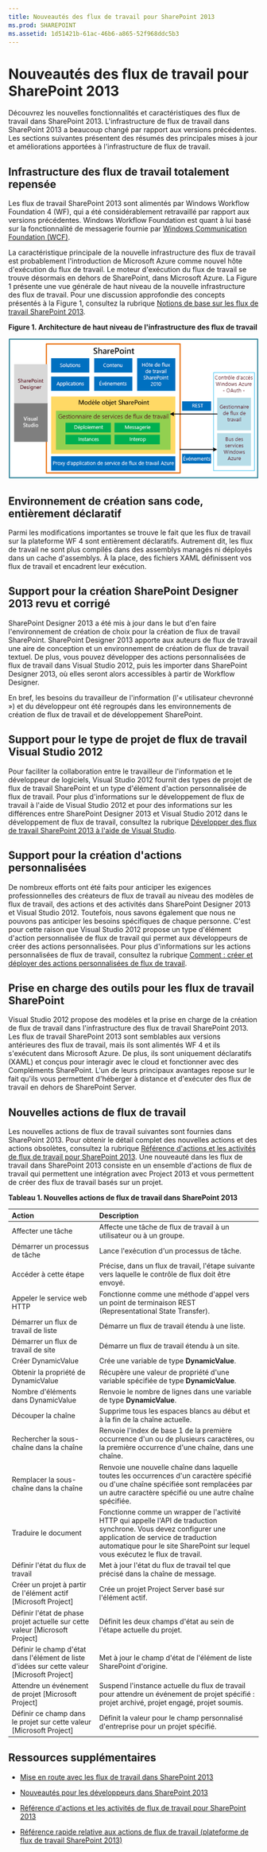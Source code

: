 ```yaml
---
title: Nouveautés des flux de travail pour SharePoint 2013
ms.prod: SHAREPOINT
ms.assetid: 1d51421b-61ac-46b6-a865-52f968ddc5b3
---
```



# Nouveautés des flux de travail pour SharePoint 2013
Découvrez les nouvelles fonctionnalités et caractéristiques des flux de travail dans SharePoint 2013.
L'infrastructure de flux de travail dans SharePoint 2013 a beaucoup changé par rapport aux versions précédentes. Les sections suivantes présentent des résumés des principales mises à jour et améliorations apportées à l'infrastructure de flux de travail.
  
    
    


## Infrastructure des flux de travail totalement repensée
<a name="SP15Whatsnewinworflow_infrastructure"> </a>

Les flux de travail SharePoint 2013 sont alimentés par Windows Workflow Foundation 4 (WF), qui a été considérablement retravaillé par rapport aux versions précédentes. Windows Workflow Foundation est quant à lui basé sur la fonctionnalité de messagerie fournie par  [Windows Communication Foundation (WCF)](http://msdn.microsoft.com/fr-fr/netframework/aa663324).
  
    
    
La caractéristique principale de la nouvelle infrastructure des flux de travail est probablement l'introduction de Microsoft Azure comme nouvel hôte d'exécution du flux de travail. Le moteur d'exécution du flux de travail se trouve désormais en dehors de SharePoint, dans Microsoft Azure. La Figure 1 présente une vue générale de haut niveau de la nouvelle infrastructure des flux de travail. Pour une discussion approfondie des concepts présentés à la Figure 1, consultez la rubrique  [Notions de base sur les flux de travail SharePoint 2013](sharepoint-2013-workflow-fundamentals.md).
  
    
    

**Figure 1. Architecture de haut niveau de l'infrastructure des flux de travail**

  
    
    

  
    
    
![Architecture de flux de travail de niveau supérieur](images/wfArchitecture1.png)
  
    
    

  
    
    

  
    
    

## Environnement de création sans code, entièrement déclaratif
<a name="SP15Whatsnewinworflow_environment"> </a>

Parmi les modifications importantes se trouve le fait que les flux de travail sur la plateforme WF 4 sont entièrement déclaratifs. Autrement dit, les flux de travail ne sont plus compilés dans des assemblys managés ni déployés dans un cache d'assemblys. À la place, des fichiers XAML définissent vos flux de travail et encadrent leur exécution.
  
    
    

## Support pour la création SharePoint Designer 2013 revu et corrigé
<a name="SP15Whatsnewinworflow_SPDauthoring"> </a>

SharePoint Designer 2013 a été mis à jour dans le but d'en faire l'environnement de création de choix pour la création de flux de travail SharePoint. SharePoint Designer 2013 apporte aux auteurs de flux de travail une aire de conception et un environnement de création de flux de travail textuel. De plus, vous pouvez développer des actions personnalisées de flux de travail dans Visual Studio 2012, puis les importer dans SharePoint Designer 2013, où elles seront alors accessibles à partir de Workflow Designer.
  
    
    
En bref, les besoins du travailleur de l'information (l'« utilisateur chevronné ») et du développeur ont été regroupés dans les environnements de création de flux de travail et de développement SharePoint.
  
    
    

## Support pour le type de projet de flux de travail Visual Studio 2012
<a name="SP15Whatsnewinworflow_VSworkflow"> </a>

Pour faciliter la collaboration entre le travailleur de l'information et le développeur de logiciels, Visual Studio 2012 fournit des types de projet de flux de travail SharePoint et un type d'élément d'action personnalisée de flux de travail. Pour plus d'informations sur le développement de flux de travail à l'aide de Visual Studio 2012 et pour des informations sur les différences entre SharePoint Designer 2013 et Visual Studio 2012 dans le développement de flux de travail, consultez la rubrique  [Développer des flux de travail SharePoint 2013 à l'aide de Visual Studio](develop-sharepoint-2013-workflows-using-visual-studio.md).
  
    
    

## Support pour la création d'actions personnalisées
<a name="SP15Whatsnewinworflow_customactions"> </a>

De nombreux efforts ont été faits pour anticiper les exigences professionnelles des créateurs de flux de travail au niveau des modèles de flux de travail, des actions et des activités dans SharePoint Designer 2013 et Visual Studio 2012. Toutefois, nous savons également que nous ne pouvons pas anticiper les besoins spécifiques de chaque personne. C'est pour cette raison que Visual Studio 2012 propose un type d'élément d'action personnalisée de flux de travail qui permet aux développeurs de créer des actions personnalisées. Pour plus d'informations sur les actions personnalisées de flux de travail, consultez la rubrique  [Comment : créer et déployer des actions personnalisées de flux de travail](how-to-build-and-deploy-workflow-custom-actions.md).
  
    
    

## Prise en charge des outils pour les flux de travail SharePoint
<a name="SP15Whatsnewinworflow_Tools"> </a>

Visual Studio 2012 propose des modèles et la prise en charge de la création de flux de travail dans l'infrastructure des flux de travail SharePoint 2013. Les flux de travail SharePoint 2013 sont semblables aux versions antérieures des flux de travail, mais ils sont alimentés WF 4 et ils s'exécutent dans Microsoft Azure. De plus, ils sont uniquement déclaratifs (XAML) et conçus pour interagir avec le cloud et fonctionner avec des Compléments SharePoint. L'un de leurs principaux avantages repose sur le fait qu'ils vous permettent d'héberger à distance et d'exécuter des flux de travail en dehors de SharePoint Server.
  
    
    

## Nouvelles actions de flux de travail
<a name="SP15Whatsnewinworflow_Newwfactions"> </a>

Les nouvelles actions de flux de travail suivantes sont fournies dans SharePoint 2013. Pour obtenir le détail complet des nouvelles actions et des actions obsolètes, consultez la rubrique  [Référence d'actions et les activités de flux de travail pour SharePoint 2013](workflow-actions-and-activities-reference-for-sharepoint-2013.md). Une nouveauté dans les flux de travail dans SharePoint 2013 consiste en un ensemble d'actions de flux de travail qui permettent une intégration avec Project 2013 et vous permettent de créer des flux de travail basés sur un projet.
  
    
    

**Tableau 1. Nouvelles actions de flux de travail dans SharePoint 2013**


|**Action**|**Description**|
|:-----|:-----|
|Affecter une tâche  <br/> |Affecte une tâche de flux de travail à un utilisateur ou à un groupe.  <br/> |
|Démarrer un processus de tâche  <br/> |Lance l'exécution d'un processus de tâche.  <br/> |
|Accéder à cette étape  <br/> |Précise, dans un flux de travail, l'étape suivante vers laquelle le contrôle de flux doit être envoyé.  <br/> |
|Appeler le service web HTTP  <br/> |Fonctionne comme une méthode d'appel vers un point de terminaison REST (Representational State Transfer).  <br/> |
|Démarrer un flux de travail de liste  <br/> |Démarre un flux de travail étendu à une liste.  <br/> |
|Démarrer un flux de travail de site  <br/> |Démarre un flux de travail étendu à un site.  <br/> |
|Créer DynamicValue  <br/> |Crée une variable de type **DynamicValue**.  <br/> |
|Obtenir la propriété de DynamicValue  <br/> |Récupère une valeur de propriété d'une variable spécifiée de type **DynamicValue**.  <br/> |
|Nombre d'éléments dans DynamicValue  <br/> |Renvoie le nombre de lignes dans une variable de type **DynamicValue**.  <br/> |
|Découper la chaîne  <br/> |Supprime tous les espaces blancs au début et à la fin de la chaîne actuelle.  <br/> |
|Rechercher la sous-chaîne dans la chaîne  <br/> |Renvoie l'index de base 1 de la première occurrence d'un ou de plusieurs caractères, ou la première occurrence d'une chaîne, dans une chaîne.  <br/> |
|Remplacer la sous-chaîne dans la chaîne  <br/> |Renvoie une nouvelle chaîne dans laquelle toutes les occurrences d'un caractère spécifié ou d'une chaîne spécifiée sont remplacées par un autre caractère spécifié ou une autre chaîne spécifiée.  <br/> |
|Traduire le document  <br/> |Fonctionne comme un wrapper de l'activité HTTP qui appelle l'API de traduction synchrone. Vous devez configurer une application de service de traduction automatique pour le site SharePoint sur lequel vous exécutez le flux de travail.  <br/> |
|Définir l'état du flux de travail  <br/> |Met à jour l'état du flux de travail tel que précisé dans la chaîne de message.  <br/> |
|Créer un projet à partir de l'élément actif [Microsoft Project]  <br/> |Crée un projet Project Server basé sur l'élément actif.  <br/> |
|Définir l'état de phase projet actuelle sur cette valeur [Microsoft Project]  <br/> |Définit les deux champs d'état au sein de l'étape actuelle du projet.  <br/> |
|Définir le champ d'état dans l'élément de liste d'idées sur cette valeur [Microsoft Project]  <br/> |Met à jour le champ d'état de l'élément de liste SharePoint d'origine.  <br/> |
|Attendre un événement de projet [Microsoft Project]  <br/> |Suspend l'instance actuelle du flux de travail pour attendre un événement de projet spécifié : projet archivé, projet engagé, projet soumis.  <br/> |
|Définir ce champ dans le projet sur cette valeur [Microsoft Project]  <br/> |Définit la valeur pour le champ personnalisé d'entreprise pour un projet spécifié.  <br/> |
   

## Ressources supplémentaires
<a name="SP15Whatsnewinworflow_Addresources"> </a>


-  [Mise en route avec les flux de travail dans SharePoint 2013](get-started-with-workflows-in-sharepoint-2013.md)
    
  
-  [Nouveautés pour les développeurs dans SharePoint 2013](what’s-new-for-developers-in-sharepoint-2013.md)
    
  
-  [Référence d'actions et les activités de flux de travail pour SharePoint 2013](workflow-actions-and-activities-reference-for-sharepoint-2013.md)
    
  
-  [Référence rapide relative aux actions de flux de travail (plateforme de flux de travail SharePoint 2013)](workflow-actions-quick-reference-sharepoint-2013-workflow-platform.md)
    
  

